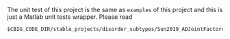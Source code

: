 The unit test of this project is the same as `examples` of this project and this
is just a Matlab unit tests wrapper. Please read

```
$CBIG_CODE_DIR/stable_projects/disorder_subtypes/Sun2019_ADJointFactors/examples/README.md
```

